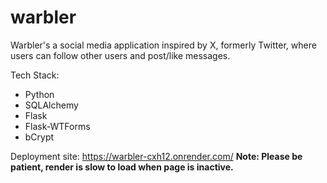 # warbler

Warbler's a social media application inspired by X, formerly Twitter, where users can follow other users and post/like messages.

Tech Stack:
- Python
- SQLAlchemy
- Flask
- Flask-WTForms
- bCrypt
  
Deployment site: https://warbler-cxh12.onrender.com/
**Note: Please be patient, render is slow to load when page is inactive.**




